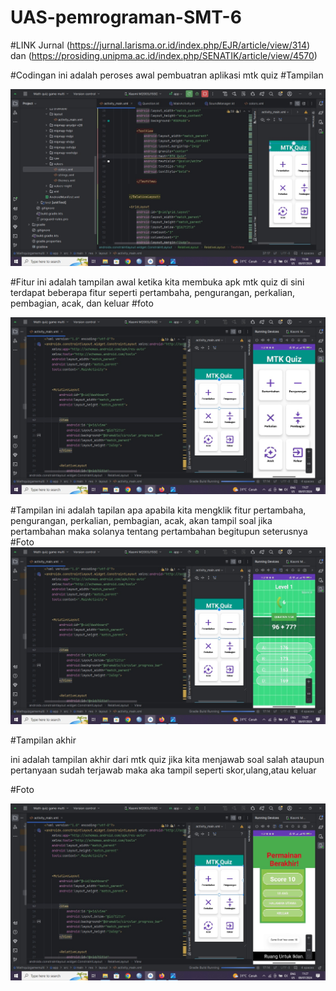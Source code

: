 # UAS-pemrograman-SMT-6
#LINK Jurnal (https://jurnal.larisma.or.id/index.php/EJR/article/view/314) dan (https://prosiding.unipma.ac.id/index.php/SENATIK/article/view/4570) 

#Codingan 
ini adalah peroses awal pembuatran aplikasi mtk quiz 
#Tampilan 

![alt text](https://github.com/reinaagesti02/UAS-pemrograman-SMT-6/blob/main/tampilan%20coding.jpg?raw=true)

#Fitur 
ini adalah tampilan awal ketika kita membuka apk mtk quiz di sini terdapat beberapa fitur seperti pertambaha, pengurangan, perkalian, pembagian, acak, dan keluar 
#foto

![alt text](https://github.com/reinaagesti02/UAS-pemrograman-SMT-6/blob/main/tampilan%20awal.jpg?raw=true)

#Tampilan 
ini adalah tapilan apa apabila kita mengklik fitur pertambaha, pengurangan, perkalian, pembagian, acak, akan tampil soal jika pertambahan maka solanya tentang pertambahan begitupun seterusnya
#Foto
![alt text](https://github.com/reinaagesti02/UAS-pemrograman-SMT-6/blob/main/IMG-20240708-WA0026.jpg?raw=true)

#Tampilan akhir

ini adalah tampilan akhir dari mtk quiz jika kita menjawab soal salah ataupun pertanyaan sudah terjawab maka aka tampil seperti skor,ulang,atau keluar

#Foto

![alt text](https://github.com/reinaagesti02/UAS-pemrograman-SMT-6/blob/main/tampilan%20akhir.jpg?raw=true)
